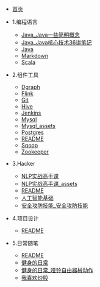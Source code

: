 - [首页](/README.md)

- 1.编程语言
    - [Java_Java一些简明概念](1.编程语言/Java/Java一些简明概念)
    - [Java_Java核心技术36讲笔记](1.编程语言/Java/Java核心技术36讲笔记)
    - [Java](1.编程语言/Java/README)
    - [Markdown](1.编程语言/Markdown/README)
    - [Scala](1.编程语言/Scala/README)
- 2.组件工具
    - [Dgraph](2.组件工具/Dgraph/README)
    - [Flink](2.组件工具/Flink/README)
    - [Git](2.组件工具/Git/README)
    - [Hive](2.组件工具/Hive/README)
    - [Jenkins](2.组件工具/Jenkins/README)
    - [Mysql](2.组件工具/Mysql/README)
    - [Mysql_assets](2.组件工具/Mysql/assets)
    - [Postgres](2.组件工具/Postgres/README)
    - [README](2.组件工具/README/)
    - [Sqoop](2.组件工具/Sqoop/README)
    - [Zookeeper](2.组件工具/Zookeeper/README)
- 3.Hacker
    - [NLP实战高手课](3.Hacker/NLP实战高手课/README)
    - [NLP实战高手课_assets](3.Hacker/NLP实战高手课/assets)
    - [README](3.Hacker/README/)
    - [人工智能基础](3.Hacker/人工智能基础/)
    - [安全攻防技能_安全攻防技能](3.Hacker/安全攻防技能/安全攻防技能)
- 4.项目设计
    - [README](4.项目设计/README/)
- 5.日常随笔
    - [README](5.日常随笔/README/)
    - [健身的日常](5.日常随笔/健身的日常/README)
    - [健身的日常_哑铃自由器械动作](5.日常随笔/健身的日常/哑铃自由器械动作)
    - [我喜欢炒股](5.日常随笔/我喜欢炒股/README)